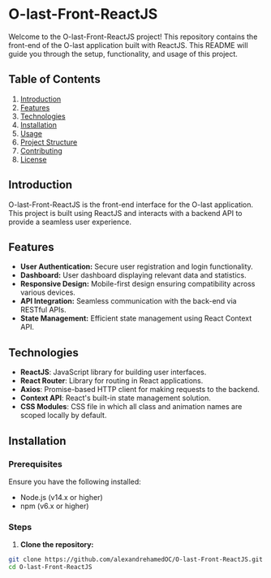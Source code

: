 # O-last-Front-ReactJS

Welcome to the O-last-Front-ReactJS project! This repository contains the front-end of the O-last application built with ReactJS. This README will guide you through the setup, functionality, and usage of this project.

## Table of Contents
1. [Introduction](#introduction)
2. [Features](#features)
3. [Technologies](#technologies)
4. [Installation](#installation)
5. [Usage](#usage)
6. [Project Structure](#project-structure)
7. [Contributing](#contributing)
8. [License](#license)

## Introduction

O-last-Front-ReactJS is the front-end interface for the O-last application. This project is built using ReactJS and interacts with a backend API to provide a seamless user experience.

## Features

- **User Authentication:** Secure user registration and login functionality.
- **Dashboard:** User dashboard displaying relevant data and statistics.
- **Responsive Design:** Mobile-first design ensuring compatibility across various devices.
- **API Integration:** Seamless communication with the back-end via RESTful APIs.
- **State Management:** Efficient state management using React Context API.

## Technologies

- **ReactJS**: JavaScript library for building user interfaces.
- **React Router**: Library for routing in React applications.
- **Axios**: Promise-based HTTP client for making requests to the backend.
- **Context API**: React's built-in state management solution.
- **CSS Modules**: CSS file in which all class and animation names are scoped locally by default.

## Installation

### Prerequisites

Ensure you have the following installed:
- Node.js (v14.x or higher)
- npm (v6.x or higher)

### Steps

1. **Clone the repository:**

```bash
git clone https://github.com/alexandrehamedOC/O-last-Front-ReactJS.git
cd O-last-Front-ReactJS
